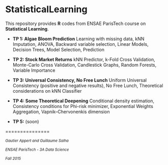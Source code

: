 # StatisticalLearning

This repository provides **R** codes from ENSAE ParisTech course on **Statistical Learning**.  


* **TP 1: Algae Bloom Prediction** Learning with missing data, kNN Imputation, ANOVA, Backward variable selection, Linear Models, Decision Trees, Model Selection, Prediction

* **TP 2: Stock Market Returns** kNN Predictor, k-Fold Cross Validation, Monte-Carlo Cross Validation, Candlestick Graphs, Random Forests, Variable Importance

* **TP 3: Universal Consistency, No Free Lunch** Uniform Universal Consistency (positive and negative results), No Free Lunch, Theoretical considerations on kNN Classifier 

* **TP 4: Some Theoretical Deepening** Conditional density estimation, Consistency conditions for Phi-risk minimizer, Exponential Weights Aggregation,  Vapnik–Chervonenkis dimension

* **TP 5:** (soon)

===============


<sup>*Gautier Appert and Guillaume Salha*

<sup>*ENSAE ParisTech - 3A Data Science*

<sup>*Fall 2015*

